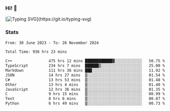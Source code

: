 ### Hi!  👋

[![Typing SVG](https://readme-typing-svg.herokuapp.com?font=Fira+Code&pause=1000&width=435&lines=Hello!+I'm+Texiwustion.)](https://git.io/typing-svg)

### Stats

<!--START_SECTION:waka-->

```txt
From: 30 June 2023 - To: 26 November 2024

Total Time: 936 hrs 23 mins

C++                475 hrs 12 mins ████████████▓░░░░░░░░░░░░   50.75 %
TypeScript         234 hrs 7 mins  ██████▒░░░░░░░░░░░░░░░░░░   25.00 %
Markdown           111 hrs 36 mins ███░░░░░░░░░░░░░░░░░░░░░░   11.92 %
JSON               14 hrs 27 mins  ▒░░░░░░░░░░░░░░░░░░░░░░░░   01.54 %
C#                 13 hrs 53 mins  ▒░░░░░░░░░░░░░░░░░░░░░░░░   01.48 %
Other              13 hrs 4 mins   ▒░░░░░░░░░░░░░░░░░░░░░░░░   01.40 %
JavaScript         12 hrs 36 mins  ▒░░░░░░░░░░░░░░░░░░░░░░░░   01.35 %
C                  9 hrs 15 mins   ▒░░░░░░░░░░░░░░░░░░░░░░░░   00.99 %
Text               8 hrs 6 mins    ▒░░░░░░░░░░░░░░░░░░░░░░░░   00.87 %
Python             6 hrs 49 mins   ▒░░░░░░░░░░░░░░░░░░░░░░░░   00.73 %
```

<!--END_SECTION:waka-->
